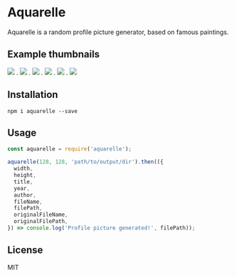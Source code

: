 # Aquarelle

Aquarelle is a random profile picture generator, based on famous paintings.

## Example thumbnails

![](https://i.imgur.com/29wqN0T.png) .
![](https://i.imgur.com/lSpkUWJ.png) .
![](https://i.imgur.com/XNk6VR8.png) .
![](https://i.imgur.com/Z0K32ZG.png) .
![](https://i.imgur.com/NrVkJgd.png) .
![](https://i.imgur.com/a8pCTGT.png)

## Installation

`npm i aquarelle --save`

## Usage

```js
const aquarelle = require('aquarelle');

aquarelle(128, 128, 'path/to/output/dir').then(({
  width,
  height,
  title,
  year,
  author,
  fileName,
  filePath,
  originalFileName,
  originalFilePath,
}) => console.log('Profile picture generated!', filePath));
```

## License

MIT
